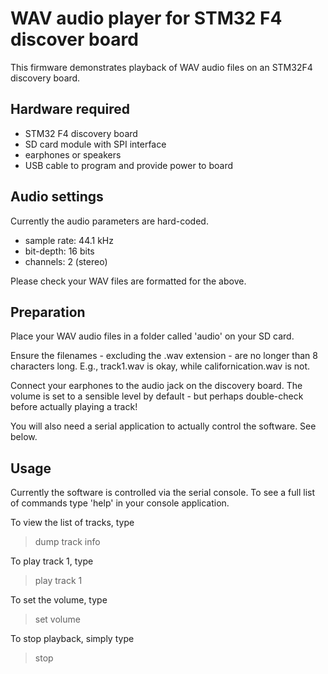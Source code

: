 # WAV audio player for STM32 F4 discover board

This firmware demonstrates playback of WAV audio files on an STM32F4 discovery board.

## Hardware required

- STM32 F4 discovery board
- SD card module with SPI interface
- earphones or speakers
- USB cable to program and provide power to board

## Audio settings

Currently the audio parameters are hard-coded.

- sample rate: 44.1 kHz
- bit-depth: 16 bits
- channels: 2 (stereo)

Please check your WAV files are formatted for the above.

## Preparation

Place your WAV audio files in a folder called 'audio' on your SD card.

Ensure the filenames - excluding the .wav extension - are no longer than 8 characters long.
E.g., track1.wav is okay, while californication.wav is not.

Connect your earphones to the audio jack on the discovery board.
The volume is set to a sensible level by default - but perhaps double-check before actually playing a track!

You will also need a serial application to actually control the software. See below.

## Usage

Currently the software is controlled via the serial console. To see a full list of commands type 'help' in your console application.

To view the list of tracks, type

> dump track info

To play track 1, type

> play track 1

To set the volume, type

> set volume <volume>

To stop playback, simply type

> stop
